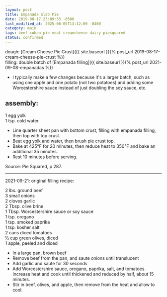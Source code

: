 ```yaml
---
layout: post
title: Empanada Slab Pie
date: 2019-08-17 23:09:33 -0500
last_modified_at: 2025-08-05T13:12:09 -0400
category: main
tags: beef cuban pie meat creamcheese dairy piesquared
status: confirmed
---
```


dough: [Cream Cheese Pie Crust]({{ site.baseurl }}{% post_url 2019-08-17-cream-cheese-pie-crust %})  
filling: double batch of [Empanada filling]({{ site.baseurl }}{% post_url 2021-09-08-empanadas %})  
* I typically make a few changes because it's a larger batch, such as using one apple and one
  potato (not two potatoes) and adding some Worcestershire sauce instead of just doubling the
  soy sauce, etc.

## assembly:

1 egg yolk  
1 tsp. cold water  
* Line quarter sheet pan with bottom crust, filling with empanada filling, then top with top crust.
* Beat egg yolk and water, then brush pie crust top.
* Bake at 425°F for 20 minutes, then reduce heat to 350°F and bake an additional 35 minutes.
* Rest 10 minutes before serving.

Source: Pie Squared, p 287.

---

2021-09-21: original filling recipe:

2 lbs. ground beef  
3 small onions  
2 cloves garlic  
2 Tbsp. olive brine  
1 Tbsp. Worcestershire sauce or soy sauce  
1 tsp. oregano  
1 tsp. smoked paprika  
1 tsp. kosher salt  
2 cans diced tomatoes  
½ cup green olives, diced  
1 apple, peeled and diced  
* In a large pan, brown beef
* Remove beef from the pan, and saute onions until translucent
* Add garlic and saute for 30 seconds
* Add Worcestershire sauce, oregano, paprika, salt, and tomatoes.  Increase heat and cook until thickened and reduced by half, about 15 minutes.
* Stir in beef, olives, and apple, then remove from the heat and allow to cool.

